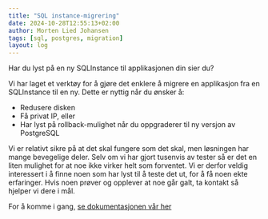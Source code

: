 ```yaml
---
title: "SQL instance-migrering"
date: 2024-10-28T12:55:13+02:00
author: Morten Lied Johansen
tags: [sql, postgres, migration]
layout: log
---
```


Har du lyst på en ny SQLInstance til applikasjonen din sier du?

Vi har laget et verktøy for å gjøre det enklere å migrere en applikasjon fra en SQLInstance til en ny.
Dette er nyttig når du ønsker å:
- Redusere disken
- Få privat IP, eller
- Har lyst på rollback-mulighet når du oppgraderer til ny versjon av PostgreSQL

Vi er relativt sikre på at det skal fungere som det skal, men løsningen har mange bevegelige deler.
Selv om vi har gjort tusenvis av tester så er det en liten mulighet for at noe ikke virker helt som forventet.
Vi er derfor veldig interessert i å finne noen som har lyst til å teste det ut, for å få noen ekte erfaringer.
Hvis noen prøver og opplever at noe går galt, ta kontakt så hjelper vi dere i mål.
	
For å komme i gang, [se dokumentasjonen vår her](https://doc.nais.io/persistence/postgres/how-to/migrate-to-new-instance/)